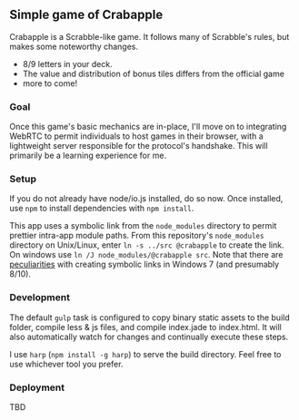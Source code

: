 ## Simple game of Crabapple

Crabapple is a Scrabble-like game.  It follows many of Scrabble's rules, but makes some noteworthy changes.
- 8/9 letters in your deck.
- The value and distribution of bonus tiles differs from the official game
- more to come!

### Goal 

Once this game's basic mechanics are in-place, I'll move on to integrating WebRTC to permit individuals to host games in their browser, with a lightweight server responsible for the protocol's handshake.  This will primarily be a learning experience for me.


### Setup

If you do not already have node/io.js installed, do so now.  Once installed, use `npm` to install dependencies with `npm install`.

This app uses a symbolic link from the `node_modules` directory to permit prettier intra-app module paths.  From this repository's `node_modules` directory on Unix/Linux, enter `ln -s ../src @crabapple` to create the link.  On windows use `ln /J node_modules/@crabapple src`.  Note that there are [peculiarities](http://superuser.com/questions/124679/how-do-i-create-a-link-in-windows-7-home-premium-as-a-regular-user) with creating symbolic links in Windows 7 (and presumably 8/10).

### Development

The default `gulp` task is configured to copy binary static assets to the build folder, compile less & js files, and compile index.jade to index.html.  It will also automatically watch for changes and continually execute these steps.

I use `harp` (`npm install -g harp`) to serve the build directory.  Feel free to use whichever tool you prefer.

### Deployment 

TBD
